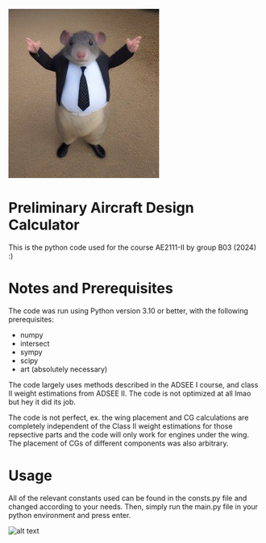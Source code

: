 ![alt text](bob.jpg)

<h1>Preliminary Aircraft Design Calculator</h1>
This is the python code used for the course AE2111-II by group B03 (2024) :)
<h1>Notes and Prerequisites</h1>
The code was run using Python version 3.10 or better, with the following prerequisites:

- numpy
- intersect
- sympy
- scipy
- art (absolutely necessary)

The code largely uses methods described in the ADSEE I course, and class II weight estimations from ADSEE II. The code is not optimized at all lmao but hey it did its job. 

The code is not perfect, ex. the wing placement and CG calculations are completely independent of the Class II weight estimations for those repsective parts and the code will only work for engines under the wing. The placement of CGs of different components was also arbitrary.
<h1>Usage</h1>
All of the relevant constants used can be found in the consts.py file and changed according to your needs. Then, simply run the main.py file in your python environment and press enter.

![alt text](Example.jpg)
